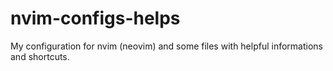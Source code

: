 # nvim-configs-helps
My configuration for nvim (neovim) and some files with helpful informations and shortcuts.
